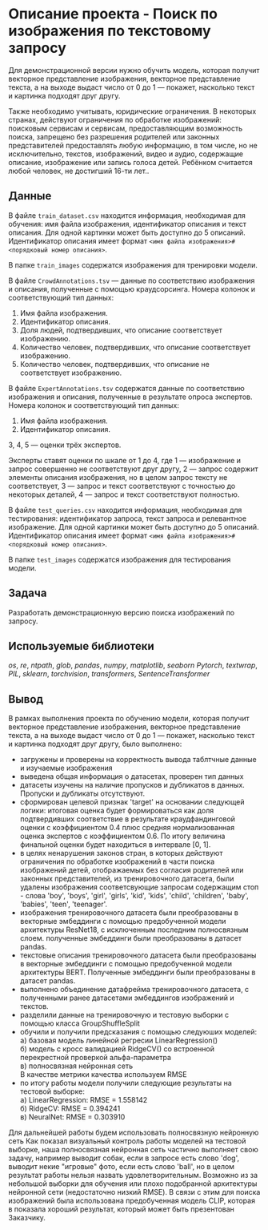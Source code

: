 # Oписание проекта - Поиск по изображения по текстовому запросу

Для демонстрационной версии нужно обучить модель, которая получит векторное представление изображения, векторное представление текста, а на выходе выдаст число от 0 до 1 — покажет, насколько текст и картинка подходят друг другу.

Также необходимо учитывать, юридические ограничения. В некоторых странах, действуют ограничения по обработке изображений: поисковым сервисам и сервисам, предоставляющим возможность поиска, запрещено без разрешения родителей или законных представителей предоставлять любую информацию, в том числе, но не исключительно, текстов, изображений, видео и аудио, содержащие описание, изображение или запись голоса детей. Ребёнком считается любой человек, не достигший 16-ти лет..

## Данные

В файле `train_dataset.csv` находится информация, необходимая для обучения: имя файла изображения, идентификатор описания и текст описания. Для одной картинки может быть доступно до 5 описаний. Идентификатор описания имеет формат `<имя файла изображения>#<порядковый номер описания>`.

В папке `train_images` содержатся изображения для тренировки модели.

В файле `CrowdAnnotations.tsv` — данные по соответствию изображения и описания, полученные с помощью краудсорсинга. Номера колонок и соответствующий тип данных:

1. Имя файла изображения.
2. Идентификатор описания.
3. Доля людей, подтвердивших, что описание соответствует изображению.
4. Количество человек, подтвердивших, что описание соответствует изображению.
5. Количество человек, подтвердивших, что описание не соответствует изображению.

В файле `ExpertAnnotations.tsv` содержатся данные по соответствию изображения и описания, полученные в результате опроса экспертов. Номера колонок и соответствующий тип данных:

1. Имя файла изображения.
2. Идентификатор описания.

3, 4, 5 — оценки трёх экспертов.

Эксперты ставят оценки по шкале от 1 до 4, где 1 — изображение и запрос совершенно не соответствуют друг другу, 2 — запрос содержит элементы описания изображения, но в целом запрос тексту не соответствует, 3 — запрос и текст соответствуют с точностью до некоторых деталей, 4 — запрос и текст соответствуют полностью.

В файле `test_queries.csv` находится информация, необходимая для тестирования: идентификатор запроса, текст запроса и релевантное изображение. Для одной картинки может быть доступно до 5 описаний. Идентификатор описания имеет формат `<имя файла изображения>#<порядковый номер описания>`.

В папке `test_images` содержатся изображения для тестирования модели.

## Задача

Разработать демонстрационную версию поиска изображений по запросу.

## Используемые библиотеки
*os*, *re*, *ntpath*, *glob*, *pandas*, *numpy*, *matplotlib*, *seaborn* *Pytorch*, *textwrap*, *PIL*,  *sklearn*, *torchvision*, *transformers*, *SentenceTransformer*

## Вывод

В рамках выполнения проекта по обучению модели, которая получит векторное представление изображения, векторное представление текста, а на выходе выдаст число от 0 до 1 — покажет, насколько текст и картинка подходят друг другу, было выполнено:
- загружены и проверены на корректность вывода таблтчные данные и изучаемые изображения
- выведена общая информация о датасетах, проверен тип данных
- датасеты изучены на наличие пропусков и дубликатов в данных. Пропуски и дубликаты отсутствуют.
- сформирован целевой признак 'target' на основании следующей логики: итоговая оценка будет формироваться как доля подтвердивших соответствие в результате краудфандинговой оценки с коэффициентом 0.4 плюс средняя нормализованная оценка экспертов с коэффициентом 0.6. По итогу величина финальной оценки будет находиться в интервале [0, 1].
- в целях ненарушения законов стран, в которых  действуют ограничения по обработке изображений в части поиска изображений детей, отображаемых без согласия родителей или законных представителей, из тренировочного датасета, были удалены изображения соответсвующие запросам содержащим стоп - слова  'boy', 'boys', 'girl', 'girls', 'kid', 'kids', 'child', 'children', 'baby', 'babies', 'teen', 'teenager'.
- изображения тренировочного датасета были преобразованы в векторные эмбеддинги с помощью предобученной модели архитектуры ResNet18, с исключенным последним полносвязным слоем. полученные эмбеддинги были преобразованы в датасет pandas.
-  текстовые описания тренировочного датасета были преобразованы в векторные эмбеддинги с помощью предобученной модели архитектуры BERT. Полученные эмбеддинги были преобразованы в датасет pandas.
-  выполнено объединение датафрейма тренировочного датасета, с полученными ранее датасетами эмбеддингов изображений и текстов.
- разделили данные на тренировочную и тестовую выборки с помощью класса GroupShuffleSplit
- обучили и получили предсказания с помощью следуюших моделей:  
а) базовая модель линейной регресии LinearRegression()   
б) модель с кросс валидацией RidgeCV() со встроенной перекрестной проверкой альфа-параметра  
в) полносвязная нейронная сеть  
В качестве метрики качества используем RMSE
- по итогу работы модели получили следующие результаты на тестовой выборке:  
а) LinearRegression: RMSE = 1.558142   
б) RidgeCV: RMSE = 0.394241  
в) NeuralNet: RMSE = 0.303910

Для дальнейшей работы будем использовать полносвязную нейронную сеть
Как показал визуальный контроль работы моделей на тестовой выборке, наша полносвязная нейронная сеть частично выполняет свою задачу, например выводит собак, если в запросе есть слово 'dog', выводит некие "игровые" фото, если есть слово 'ball', но в целом результат работы нельзя назвать удовлетворительным. Возможно из за небольшой выборки для обучения или плохо подобранной архитектуры нейронной сети (недостаточно низкий RMSE). В связи с этим для поиска изображений была использована предобученная модель CLIP, которая в показала хороший результат, который может быть презентован Заказчику.
